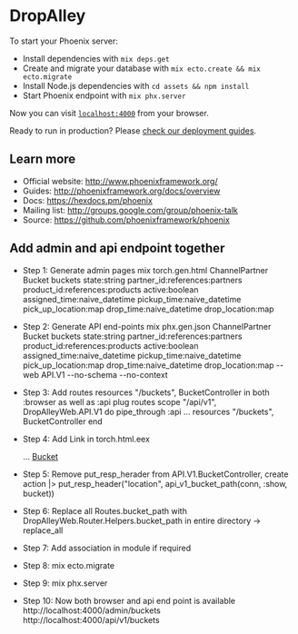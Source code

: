 # DropAlley

To start your Phoenix server:

  * Install dependencies with `mix deps.get`
  * Create and migrate your database with `mix ecto.create && mix ecto.migrate`
  * Install Node.js dependencies with `cd assets && npm install`
  * Start Phoenix endpoint with `mix phx.server`

Now you can visit [`localhost:4000`](http://localhost:4000) from your browser.

Ready to run in production? Please [check our deployment guides](http://www.phoenixframework.org/docs/deployment).

## Learn more

  * Official website: http://www.phoenixframework.org/
  * Guides: http://phoenixframework.org/docs/overview
  * Docs: https://hexdocs.pm/phoenix
  * Mailing list: http://groups.google.com/group/phoenix-talk
  * Source: https://github.com/phoenixframework/phoenix

## Add admin and api endpoint together

* Step 1: Generate admin pages
mix torch.gen.html ChannelPartner Bucket buckets state:string partner_id:references:partners product_id:references:products active:boolean assigned_time:naive_datetime pickup_time:naive_datetime pick_up_location:map drop_time:naive_datetime drop_location:map

* Step 2: Generate API end-points
mix phx.gen.json ChannelPartner Bucket buckets state:string partner_id:references:partners product_id:references:products active:boolean assigned_time:naive_datetime pickup_time:naive_datetime pick_up_location:map drop_time:naive_datetime drop_location:map --web API.V1 --no-schema --no-context

* Step 3: Add routes
    resources "/buckets", BucketController
    in both :browser as well as :api plug routes
    scope "/api/v1", DropAlleyWeb.API.V1 do
      pipe_through :api
      ...
      resources "/buckets", BucketController
    end

* Step 4: Add Link in torch.html.eex
    <nav class="torch-nav">
      <!-- nav links here -->
      ...
      <a href="/admin/buckets">Bucket</a>
    </nav>

* Step 5: Remove put_resp_herader from API.V1.BucketController, create action
     |> put_resp_header("location", api_v1_bucket_path(conn, :show, bucket))

* Step 6: Replace all Routes.bucket_path with DropAlleyWeb.Router.Helpers.bucket_path in entire directory -> replace_all

* Step 7: Add association in module if required

* Step 8: mix ecto.migrate

* Step 9: mix phx.server

* Step 10: Now both browser and api end point is available
    http://localhost:4000/admin/buckets
    http://localhost:4000/api/v1/buckets